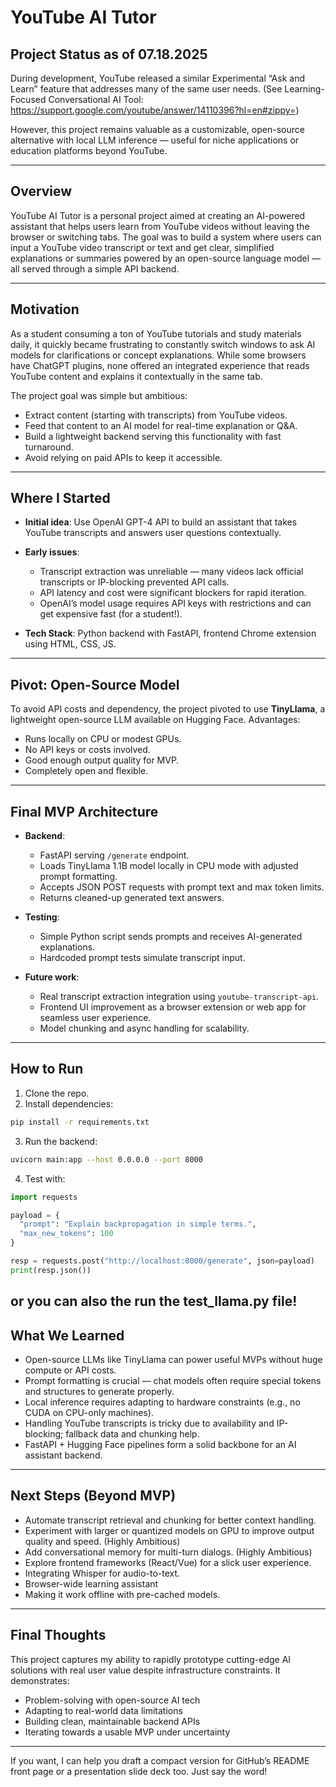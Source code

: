 # YouTube AI Tutor

## Project Status as of 07.18.2025

During development, YouTube released a similar Experimental “Ask and Learn” feature that addresses many of the same user needs. (See Learning-Focused Conversational AI Tool: https://support.google.com/youtube/answer/14110396?hl=en#zippy=)

However, this project remains valuable as a customizable, open-source alternative with local LLM inference — useful for niche applications or education platforms beyond YouTube.

---



## Overview

YouTube AI Tutor is a personal project aimed at creating an AI-powered assistant that helps users learn from YouTube videos without leaving the browser or switching tabs. The goal was to build a system where users can input a YouTube video transcript or text and get clear, simplified explanations or summaries powered by an open-source language model — all served through a simple API backend.

---

## Motivation

As a student consuming a ton of YouTube tutorials and study materials daily, it quickly became frustrating to constantly switch windows to ask AI models for clarifications or concept explanations. While some browsers have ChatGPT plugins, none offered an integrated experience that reads YouTube content and explains it contextually in the same tab.

The project goal was simple but ambitious:

* Extract content (starting with transcripts) from YouTube videos.
* Feed that content to an AI model for real-time explanation or Q\&A.
* Build a lightweight backend serving this functionality with fast turnaround.
* Avoid relying on paid APIs to keep it accessible.

---

## Where I Started

* **Initial idea**: Use OpenAI GPT-4 API to build an assistant that takes YouTube transcripts and answers user questions contextually.
* **Early issues**:

  * Transcript extraction was unreliable — many videos lack official transcripts or IP-blocking prevented API calls.
  * API latency and cost were significant blockers for rapid iteration.
  * OpenAI’s model usage requires API keys with restrictions and can get expensive fast (for a student!).
* **Tech Stack**: Python backend with FastAPI, frontend Chrome extension using HTML, CSS, JS.

---

## Pivot: Open-Source Model

To avoid API costs and dependency, the project pivoted to use **TinyLlama**, a lightweight open-source LLM available on Hugging Face. Advantages:

* Runs locally on CPU or modest GPUs.
* No API keys or costs involved.
* Good enough output quality for MVP.
* Completely open and flexible.

---

## Final MVP Architecture

* **Backend**:

  * FastAPI serving `/generate` endpoint.
  * Loads TinyLlama 1.1B model locally in CPU mode with adjusted prompt formatting.
  * Accepts JSON POST requests with prompt text and max token limits.
  * Returns cleaned-up generated text answers.

* **Testing**:

  * Simple Python script sends prompts and receives AI-generated explanations.
  * Hardcoded prompt tests simulate transcript input.

* **Future work**:

  * Real transcript extraction integration using `youtube-transcript-api`.
  * Frontend UI improvement as a browser extension or web app for seamless user experience.
  * Model chunking and async handling for scalability.
  

---

## How to Run

1. Clone the repo.
2. Install dependencies:

```bash
pip install -r requirements.txt
```

3. Run the backend:

```bash
uvicorn main:app --host 0.0.0.0 --port 8000
```

4. Test with:

```python
import requests

payload = {
  "prompt": "Explain backpropagation in simple terms.",
  "max_new_tokens": 100
}

resp = requests.post("http://localhost:8000/generate", json=payload)
print(resp.json())
```
or you can also the run the test_llama.py file!
---

## What We Learned

* Open-source LLMs like TinyLlama can power useful MVPs without huge compute or API costs.
* Prompt formatting is crucial — chat models often require special tokens and structures to generate properly.
* Local inference requires adapting to hardware constraints (e.g., no CUDA on CPU-only machines).
* Handling YouTube transcripts is tricky due to availability and IP-blocking; fallback data and chunking help.
* FastAPI + Hugging Face pipelines form a solid backbone for an AI assistant backend.

---

## Next Steps (Beyond MVP)

* Automate transcript retrieval and chunking for better context handling.
* Experiment with larger or quantized models on GPU to improve output quality and speed. (Highly Ambitious)
* Add conversational memory for multi-turn dialogs. (Highly Ambitious)
* Explore frontend frameworks (React/Vue) for a slick user experience.
* Integrating Whisper for audio-to-text.
* Browser-wide learning assistant
* Making it work offline with pre-cached models. 

---

## Final Thoughts

This project captures my ability to rapidly prototype cutting-edge AI solutions with real user value despite infrastructure constraints. It demonstrates:

* Problem-solving with open-source AI tech
* Adapting to real-world data limitations
* Building clean, maintainable backend APIs
* Iterating towards a usable MVP under uncertainty

---

If you want, I can help you draft a compact version for GitHub’s README front page or a presentation slide deck too. Just say the word!
